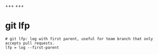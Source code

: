 +++
+++

# git lfp

```gitconfig
# git lfp: log with first parent, useful for team branch that only accepts pull requests.
lfp = log --first-parent
```